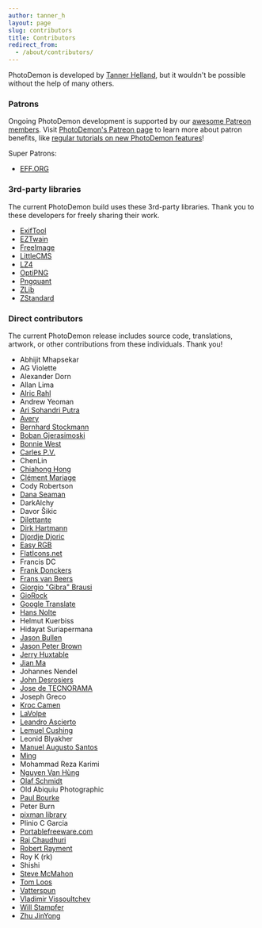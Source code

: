 ```yaml
---
author: tanner_h
layout: page
slug: contributors
title: Contributors
redirect_from:
  - /about/contributors/
---
```


PhotoDemon is developed by [Tanner Helland](https://github.com/tannerhelland), but it wouldn't be possible without the help of many others.

### Patrons

Ongoing PhotoDemon development is supported by our [awesome Patreon members](https://www.patreon.com/photodemon/overview).  Visit [PhotoDemon's Patreon page](https://www.patreon.com/photodemon/overview) to learn more about patron benefits, like [regular tutorials on new PhotoDemon features](https://www.patreon.com/photodemon/posts)!

Super Patrons:

* [EFF.ORG](https://www.eff.org/)

### 3rd-party libraries

The current PhotoDemon build uses these 3rd-party libraries.  Thank you to these developers for freely sharing their work.  

* [ExifTool](https://exiftool.org/)
* [EZTwain](http://eztwain.com/eztwain1.htm)
* [FreeImage](http://freeimage.sourceforge.net/)
* [LittleCMS](http://www.littlecms.com)
* [LZ4](https://lz4.github.io/lz4/)
* [OptiPNG](http://optipng.sourceforge.net/)
* [Pngquant](https://pngquant.org/)
* [ZLib](https://www.zlib.net/)
* [ZStandard](https://github.com/facebook/zstd)

### Direct contributors

The current PhotoDemon release includes source code, translations, artwork, or other contributions from these individuals.  Thank you!

* Abhijit Mhapsekar
* AG Violette
* Alexander Dorn
* Allan Lima
* [Alric Rahl](https://t.me/Alricrahl)
* Andrew Yeoman
* [Ari Sohandri Putra](http://arisohandrip.indonesiaz.com/)
* [Avery](http://www.planet-source-code.com/vb/scripts/ShowCode.asp?txtCodeId=37541&lngWId=1)
* [Bernhard Stockmann](http://www.gimpusers.com/tutorials/colorful-light-particle-stream-splash-screen-gimp.html)
* [Boban Gjerasimoski](https://www.behance.net/Boban_Gjerasimoski)
* [Bonnie West](http://www.planet-source-code.com/vb/scripts/ShowCode.asp?txtCodeId=74264&lngWId=1)
* [Carles P.V.](http://www.planetsourcecode.com/vb/scripts/ShowCode.asp?txtCodeId=42376&lngWId=1)
* ChenLin
* [Chiahong Hong](https://github.com/ChiahongHong)
* [Clément Mariage](https://www.medexprim.com/)
* Cody Robertson
* [Dana Seaman](http://www.cyberactivex.com/)
* DarkAlchy
* Davor Šikic
* [Dilettante](http://www.vbforums.com/showthread.php?660014-VB6-ShellPipe-quot-Shell-with-I-O-Redirection-quot-control)
* [Dirk Hartmann](http://www.taichi-zentrum-heidelberg.de)
* [Djordje Djoric](https://www.odesk.com/o/profiles/users/_~0181c1599705edab79/)
* [Easy RGB](http://www.easyrgb.com/)
* [FlatIcons.net](http://flaticons.net/)
* Francis DC
* [Frank Donckers](http://www.planetsourcecode.com/vb/scripts/BrowseCategoryOrSearchResults.asp?lngWId=1&blnAuthorSearch=TRUE&lngAuthorId=2213335741)
* [Frans van Beers](https://plus.google.com/+FransvanBeers/)
* [Giorgio "Gibra" Brausi](http://nuke.vbcorner.net)
* [GioRock](http://www.planet-source-code.com/vb/scripts/BrowseCategoryOrSearchResults.asp?lngWId=1&blnAuthorSearch=TRUE&lngAuthorId=77440558266)
* [Google Translate](http://translate.google.com)
* [Hans Nolte](https://github.com/hansnolte)
* Helmut Kuerbiss
* Hidayat Suriapermana
* [Jason Bullen](http://www.planetsourcecode.com/vb/scripts/ShowCode.asp?txtCodeId=11488&lngWId=1)
* [Jason Peter Brown](https://github.com/jpbro)
* [Jerry Huxtable](http://www.jhlabs.com/ip/filters/index.html)
* [Jian Ma](https://www.cnblogs.com/stronghorse/)
* Johannes Nendel
* [John Desrosiers](https://johndesrosiers.com)
* [Jose de TECNORAMA](https://www.tecnorama.es/)
* Joseph Greco
* [Kroc Camen](http://camendesign.com)
* [LaVolpe](http://www.vbforums.com/showthread.php?t=606736)
* [Leandro Ascierto](http://leandroascierto.com/blog/clsmenuimage/)
* [Lemuel Cushing](https://github.com/LemuelCushing)
* Leonid Blyakher
* [Manuel Augusto Santos](http://www.planetsourcecode.com/vb/scripts/ShowCode.asp?txtCodeId=26303&lngWId=1)
* [Ming](http://ufoym.com/)
* Mohammad Reza Karimi
* [Nguyen Van Hùng](https://github.com/vhreal1302)
* [Olaf Schmidt](http://www.vbrichclient.com)
* Old Abiquiu Photographic
* [Paul Bourke](http://paulbourke.net/miscellaneous/)
* Peter Burn
* [pixman library](http://pixman.org/)
* Plinio C Garcia
* [Portablefreeware.com](http://www.portablefreeware.com/forums/viewtopic.php?t=21652)
* [Raj Chaudhuri](https://github.com/rajch)
* [Robert Rayment](http://rrprogs.com/)
* Roy K (rk)
* Shishi
* [Steve McMahon](http://www.vbaccelerator.com/home/VB/index.asp)
* [Tom Loos](http://www.designedbyinstinct.com)
* [Vatterspun](https://github.com/vatterspun)
* [Vladimir Vissoultchev](https://github.com/wqweto)
* [Will Stampfer](https://github.com/epmatsw)
* [Zhu JinYong](http://www.planetsourcecode.com/vb/authors/ShowBio.asp?lngAuthorId=55292624&lngWId=1)
